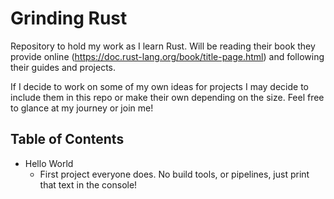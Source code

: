 # Grinding Rust
Repository to hold my work as I learn Rust. Will be reading their book they provide online (https://doc.rust-lang.org/book/title-page.html) and following their guides and projects.

If I decide to work on some of my own ideas for projects I may decide to include them in this repo or make their own depending on the size. Feel free to glance at my journey or join me!

## Table of Contents

* Hello World
    * First project everyone does. No build tools, or pipelines, just print that text in the console!

